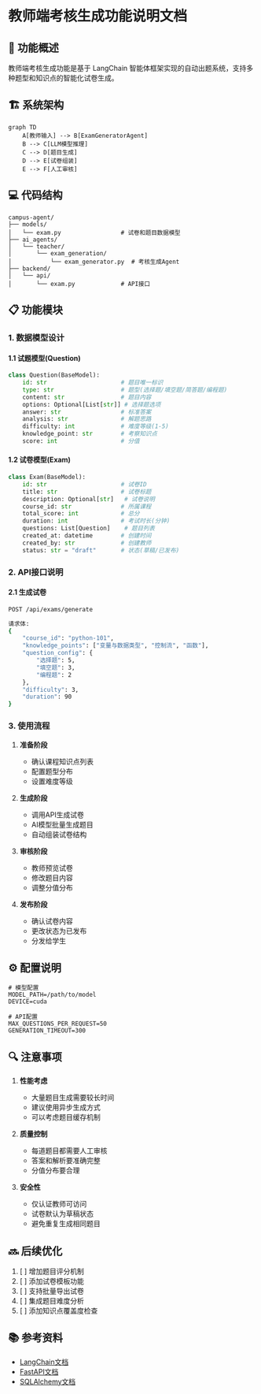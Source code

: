 # 教师端考核生成功能说明文档

## 📝 功能概述

教师端考核生成功能是基于 LangChain 智能体框架实现的自动出题系统，支持多种题型和知识点的智能化试卷生成。

## 🏗 系统架构

```mermaid
graph TD
    A[教师输入] --> B[ExamGeneratorAgent]
    B --> C[LLM模型推理]
    C --> D[题目生成]
    D --> E[试卷组装]
    E --> F[人工审核]
```

## 💻 代码结构

```
campus-agent/
├── models/
│   └── exam.py                 # 试卷和题目数据模型
├── ai_agents/
│   └── teacher/
│       └── exam_generation/
│           └── exam_generator.py  # 考核生成Agent
├── backend/
│   └── api/
│       └── exam.py             # API接口
```

## 📋 功能模块

### 1. 数据模型设计

#### 1.1 试题模型(Question)
```python
class Question(BaseModel):
    id: str                     # 题目唯一标识
    type: str                   # 题型(选择题/填空题/简答题/编程题)
    content: str                # 题目内容
    options: Optional[List[str]] # 选择题选项
    answer: str                 # 标准答案
    analysis: str               # 解题思路
    difficulty: int             # 难度等级(1-5)
    knowledge_point: str        # 考察知识点
    score: int                  # 分值
```

#### 1.2 试卷模型(Exam)
```python
class Exam(BaseModel):
    id: str                     # 试卷ID
    title: str                  # 试卷标题
    description: Optional[str]   # 试卷说明
    course_id: str              # 所属课程
    total_score: int            # 总分
    duration: int               # 考试时长(分钟)
    questions: List[Question]    # 题目列表
    created_at: datetime        # 创建时间
    created_by: str             # 创建教师
    status: str = "draft"       # 状态(草稿/已发布)
```

### 2. API接口说明

#### 2.1 生成试卷
```bash
POST /api/exams/generate

请求体:
{
    "course_id": "python-101",
    "knowledge_points": ["变量与数据类型", "控制流", "函数"],
    "question_config": {
        "选择题": 5,
        "填空题": 3,
        "编程题": 2
    },
    "difficulty": 3,
    "duration": 90
}
```

### 3. 使用流程

1. **准备阶段**
   - 确认课程知识点列表
   - 配置题型分布
   - 设置难度等级

2. **生成阶段**
   - 调用API生成试卷
   - AI模型批量生成题目
   - 自动组装试卷结构

3. **审核阶段**
   - 教师预览试卷
   - 修改题目内容
   - 调整分值分布

4. **发布阶段**
   - 确认试卷内容
   - 更改状态为已发布
   - 分发给学生

## ⚙️ 配置说明

```env
# 模型配置
MODEL_PATH=/path/to/model
DEVICE=cuda

# API配置
MAX_QUESTIONS_PER_REQUEST=50
GENERATION_TIMEOUT=300
```

## 🔍 注意事项

1. **性能考虑**
   - 大量题目生成需要较长时间
   - 建议使用异步生成方式
   - 可以考虑题目缓存机制

2. **质量控制**
   - 每道题目都需要人工审核
   - 答案和解析要准确完整
   - 分值分布要合理

3. **安全性**
   - 仅认证教师可访问
   - 试卷默认为草稿状态
   - 避免重复生成相同题目

## 🔜 后续优化

1. [ ] 增加题目评分机制
2. [ ] 添加试卷模板功能
3. [ ] 支持批量导出试卷
4. [ ] 集成题目难度分析
5. [ ] 添加知识点覆盖度检查

## 📚 参考资料

- [LangChain文档](https://python.langchain.com/docs/modules/agents/)
- [FastAPI文档](https://fastapi.tiangolo.com/)
- [SQLAlchemy文档](https://docs.sqlalchemy.org/)